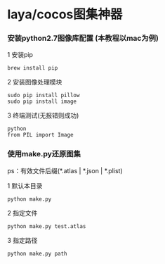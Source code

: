 # laya/cocos图集神器

### 安装python2.7图像库配置 (本教程以mac为例)

1 安装pip

```vim
brew install pip
```

2 安装图像处理模块

```vim
sudo pip install pillow
sudo pip install image
```

3 终端测试(无报错则成功)

```vim
python
from PIL import Image
```

### 使用make.py还原图集
ps：有效文件后缀(*.atlas | *.json | *.plist)

1 默认本目录
```vim
python make.py
```

2 指定文件
```vim
python make.py test.atlas
```

3 指定路径
```vim
python make.py path
```
